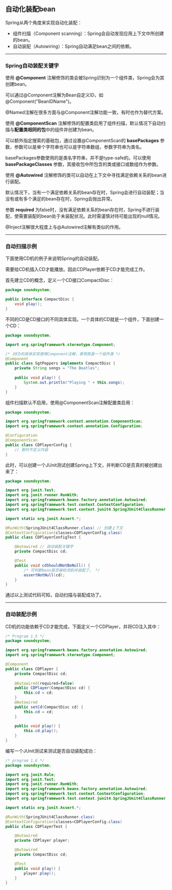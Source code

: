 ## 自动化装配bean

Spring从两个角度来实现自动化装配：

* 组件扫描（Component scanning）：Spring会自动发现应用上下文中所创建的bean。
* 自动装配（Autowiring）：Spring自动满足bean之间的依赖。

---

### Spring自动装配关键字

使用 **@Component** 注解修饰的类会被Spring识别为一个组件类，Spring会为其创建bean。  

可以通过@Component注解为Bean自定义ID，如@Component("BeanIDName")。  

@Named注解在很多方面与@Component注解功能一致，有时也作为替代方案。  



使用 **@ComponentScan** 注解修饰的配置类启用了组件扫描，默认情况下自动扫描与**配置类相同的包**中的组件并创建为bean。  

可以额外指定搜索的基础包，通过设置@ComponentScan的 **basePackages** 参数，参数可以是单个字符串也可以是字符串数组，参数字符串为类名。  

basePackages参数使用的是类名字符串，并不是type-safe的。可以使用 **basePackageClasses** 参数，其接收包中所包含的类或接口或数组作为参数。  



使用 **@Autowired** 注解修饰的类可以自动在上下文中寻找满足依赖关系的bean进行装配。  

默认情况下，当有一个满足依赖关系的bean存在时，Spring会进行自动装配；当没有或有多个满足的bean存在时，Spring会抛出异常。  

参数 **required** 为false时，没有满足依赖关系的bean存在时，Spring不进行装配，使需要装配的bean处于未装配状况。此时需谨慎对待可能出现的null情况。

@Inject注解很大程度上与@Autowired注解有类似的作用。

---

### 自动扫描示例

下面使用CD机的例子来说明Spring的自动装配。

需要给CD机插入CD才能播放。因此CDPlayer依赖于CD才能完成工作。  

首先建立CD的概念，定义一个CD接口CompactDisc：  

``` java
package soundsystem;

public interface CompactDisc {
    void play();
}
```

不同的CD是CD接口的不同具体实现。一个具体的CD就是一个组件，下面创建一个CD：

``` java
package soundsystem;

import org.springframework.stereotype.Component;

/* 对CD的具体实现使用Component注解，表明其是一个组件类 */
@Component
public class SgtPeppers implements CompactDisc {
    private String songs = "The Beatles";
    
    public void play() {
        System.out.println("Playing " + this.songs);
    }
}
```

组件扫描默认不启用，使用@ComponentScan注解配置类启用：

``` java
package soundsystem;

import org.springframework.context.annotation.ComponentScan;
import org.springframework.context.annotation.Configuration;

@Configuration
@ComponentScan
public class CDPlayerConfig {
    // 暂时不定义内容
}
```

此时，可以创建一个JUnit测试创建Spring上下文，并判断CD是否真的被创建出来了：  

``` java
package soundsystem;

import org.junit.Test;
import org.junit.runner.RunWith;
import org.springframework.beans.factory.annotation.Autowired;
import org.springframework.test.context.ContextConfiguration;
import org.springframework.test.context.junit4.SpringJUnit4ClassRunner;

import static org.junit.Assert.*;

@RunWith(SpringJUnit4ClassRunner.class) // 创建上下文
@ContextConfiguration(classes=CDPlayerConfig.class) 
public class CDPlayerConfigTest {

    @Autowired // 自动装配关键字
    private CompactDisc cd;

    @Test
    public void cdShouldNotBeNull() {
        /* 可判断bean是否被检测到并装配了。 */
        assertNotNull(cd);
    }
}
```

通过以上测试代码可知，自动扫描与装配成功了。   

---

### 自动装配示例  

CD机的功能依赖于CD才能完成，下面定义一个CDPlayer，并将CD注入其中：

``` java
/* Program 1.5 */
package soundsystem;

import org.springframework.beans.factory.annotation.Autowired;
import org.springframework.stereotype.Component;

@Component
public class CDPlayer {
    private CompactDisc cd;
    
    @Autowired(required=false)
    public CDPlayer(CompactDisc cd) {
        this.cd = cd;
    }
    @Autowired
    public setCd(CompactDisc cd) {
        this.cd = cd;
    }
    
    public void play() {
        this.cd.play();
    }
}

```

编写一个JUnit测试来测试是否自动装配成功：

``` java
/* program 1.6 */
package soundsystem;

import org.junit.Rule;
import org.junit.Test;
import org.junit.runner.RunWith;
import org.springframework.beans.factory.annotation.Autowired;
import org.springframework.test.context.ContextConfiguration;
import org.springframework.test.context.junit4.SpringJUnit4ClassRunner;

import static org.junit.Assert.*;

@RunWith(SpringJUnit4ClassRunner.class)
@ContextConfiguration(classes=CDPlayerConfig.class)
public class CDPlayerTest {

    @Autowired
    private CDPlayer player;

    @Autowired
    private CompactDisc cd;

    @Test
    public void play() {
        player.play();
    }
}
```


